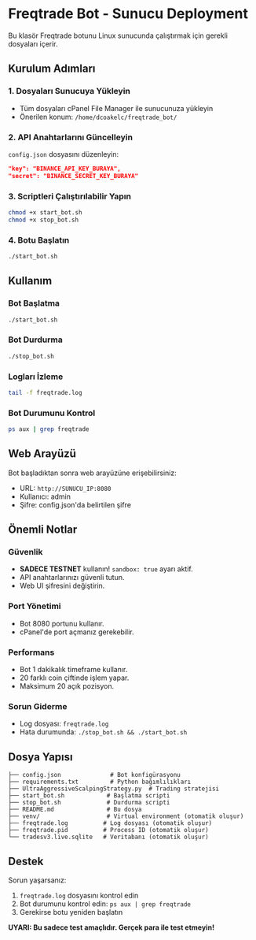 # Freqtrade Bot - Sunucu Deployment

Bu klasör Freqtrade botunu Linux sunucunda çalıştırmak için gerekli dosyaları içerir.

## Kurulum Adımları

### 1. Dosyaları Sunucuya Yükleyin
- Tüm dosyaları cPanel File Manager ile sunucunuza yükleyin
- Önerilen konum: `/home/dcoakelc/freqtrade_bot/`

### 2. API Anahtarlarını Güncelleyin
`config.json` dosyasını düzenleyin:
```json
"key": "BINANCE_API_KEY_BURAYA",
"secret": "BINANCE_SECRET_KEY_BURAYA"
```

### 3. Scriptleri Çalıştırılabilir Yapın
```bash
chmod +x start_bot.sh
chmod +x stop_bot.sh
```

### 4. Botu Başlatın
```bash
./start_bot.sh
```

## Kullanım

### Bot Başlatma
```bash
./start_bot.sh
```

### Bot Durdurma
```bash
./stop_bot.sh
```

### Logları İzleme
```bash
tail -f freqtrade.log
```

### Bot Durumunu Kontrol
```bash
ps aux | grep freqtrade
```

## Web Arayüzü

Bot başladıktan sonra web arayüzüne erişebilirsiniz:
- URL: `http://SUNUCU_IP:8080`
- Kullanıcı: admin
- Şifre: config.json'da belirtilen şifre

## Önemli Notlar

### Güvenlik
- **SADECE TESTNET** kullanın! `sandbox: true` ayarı aktif.
- API anahtarlarınızı güvenli tutun.
- Web UI şifresini değiştirin.

### Port Yönetimi
- Bot 8080 portunu kullanır.
- cPanel'de port açmanız gerekebilir.

### Performans
- Bot 1 dakikalık timeframe kullanır.
- 20 farklı coin çiftinde işlem yapar.
- Maksimum 20 açık pozisyon.

### Sorun Giderme
- Log dosyası: `freqtrade.log`
- Hata durumunda: `./stop_bot.sh && ./start_bot.sh`

## Dosya Yapısı

```
├── config.json              # Bot konfigürasyonu
├── requirements.txt         # Python bağımlılıkları  
├── UltraAggressiveScalpingStrategy.py  # Trading stratejisi
├── start_bot.sh            # Başlatma scripti
├── stop_bot.sh             # Durdurma scripti
├── README.md               # Bu dosya
├── venv/                   # Virtual environment (otomatik oluşur)
├── freqtrade.log          # Log dosyası (otomatik oluşur)
├── freqtrade.pid          # Process ID (otomatik oluşur)
└── tradesv3.live.sqlite   # Veritabanı (otomatik oluşur)
```

## Destek

Sorun yaşarsanız:
1. `freqtrade.log` dosyasını kontrol edin
2. Bot durumunu kontrol edin: `ps aux | grep freqtrade`
3. Gerekirse botu yeniden başlatın

**UYARI: Bu sadece test amaçlıdır. Gerçek para ile test etmeyin!**
